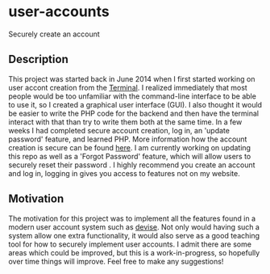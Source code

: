 # user-accounts
Securely create an account 

## Description
This project was started back in June 2014 when I first started working on user accont creation from the [Terminal](https://github.com/sdsunjay/jsterm/blob/master/README.md). I realized immediately that most people would be too unfamiliar with the command-line interface to be able to use it, so I created a graphical user interface (GUI). I also thought it would be easier to write the PHP code for the backend and then have the terminal interact with that than try to write them both at the same time. In a few weeks I had completed secure account creation, log in, an 'update password' feature, and learned PHP. More information how the account creation is secure can be found [here](https://github.com/sdsunjay/user-accounts/blob/master/secure.html). I am currently working on updating this repo as well as a 'Forgot Password' feature, which will allow users to securely reset their password . I highly recommend you create an account and log in, logging in gives you access to features not on my website.

## Motivation
The motivation for this project was to implement all the features found in a modern user account system such as [devise](https://github.com/plataformatec/devise). Not only would having such a system allow one extra functionality, it would also serve as a good teaching tool for how to securely implement user accounts. I admit there are some areas which could be improved, but this is a work-in-progress, so hopefully over time things will improve. Feel free to make any suggestions!
